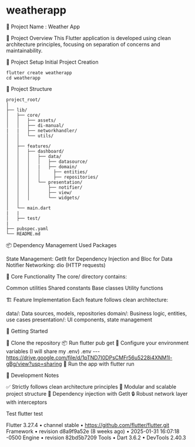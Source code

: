 # weatherapp

📱 Project Name : Weather App

🌟 Project Overview
This Flutter application is developed using clean architecture principles, focusing on separation of concerns and maintainability.

🚀 Project Setup
Initial Project Creation

    flutter create weatherapp
    cd weatherapp

📂 Project Structure

    project_root/
    │
    ├── lib/
    │   ├── core/
    │   │   ├── assets/
    │   │   ├── di-manual/
    |   |   ├── networkhandler/
    │   │   └── utils/
    │   │
    │   ├── features/
    │   │   ├── dashboard/
    │   │   │   ├── data/
    │   │   │   │   ├── datasource/
    │   │   │   |   ├── domain/
    │   │   │   │     ├── entities/
    │   │   │   │     ├── repositories/
    │   │   │   └── presentation/
    │   │   │       ├── notifier/
    │   │   │       ├── view/
    │   │   │       └── widgets/
    │   │
    │   └── main.dart
    |   |
    │   ├── test/
    |
    ├── pubspec.yaml
    └── README.md

📦 Dependency Management
Used Packages

State Management: GetIt for Dependency Injection and Bloc for Data Notifier
Networking: dio (HTTP requests)


🧰 Core Functionality
The core/ directory contains:

Common utilities
Shared constants
Base classes
Utility functions

🏗️ Feature Implementation
Each feature follows clean architecture:

data/: Data sources, models, repositories
domain/: Business logic, entities, use cases
presentation/: UI components, state management


🏁 Getting Started

🔽 Clone the repository
📦 Run flutter pub get
🔧 Configure your environment variables (I will share my .env)
 .env --- https://drive.google.com/file/d/1pTND7I0DPsCMFr56u5228i4XNM1l-gBg/view?usp=sharing
🚀 Run the app with flutter run

📝 Development Notes

✅ Strictly follows clean architecture principles
🧩 Modular and scalable project structure
💉 Dependency injection with GetIt
🔒 Robust network layer with interceptors


Test
flutter test


Flutter 3.27.4 • channel stable • https://github.com/flutter/flutter.git
Framework • revision d8a9f9a52e (8 weeks ago) • 2025-01-31 16:07:18 -0500
Engine • revision 82bd5b7209
Tools • Dart 3.6.2 • DevTools 2.40.3